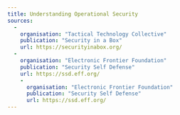```yaml
---
title: Understanding Operational Security
sources:
  -
    organisation: "Tactical Technology Collective"
    publication: "Security in a Box"
    url: https://securityinabox.org/
  -
    organisation: "Electronic Frontier Foundation"
    publication: "Security Self Defense"
    url: https://ssd.eff.org/
    -
      organisation: "Electronic Frontier Foundation"
      publication: "Security Self Defense"
      url: https://ssd.eff.org/
---
```

